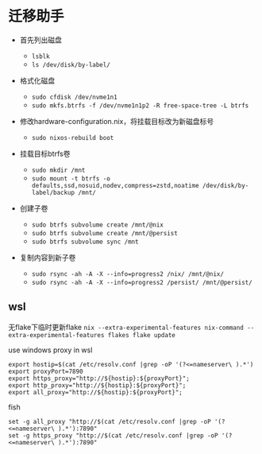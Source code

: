 # 迁移助手

* 首先列出磁盘
  * `lsblk`
  * `ls /dev/disk/by-label/`

* 格式化磁盘
    * `sudo cfdisk /dev/nvme1n1`
    * `sudo mkfs.btrfs -f /dev/nvme1n1p2 -R free-space-tree -L btrfs`

* 修改hardware-configuration.nix，将挂载目标改为新磁盘标号
  * `sudo nixos-rebuild boot`

* 挂载目标btrfs卷
  * `sudo mkdir /mnt`
  * `sudo mount -t btrfs -o defaults,ssd,nosuid,nodev,compress=zstd,noatime /dev/disk/by-label/backup /mnt/`

* 创建子卷
  * `sudo btrfs subvolume create /mnt/@nix`
  * `sudo btrfs subvolume create /mnt/@persist`
  * `sudo btrfs subvolume sync /mnt`

* 复制内容到新子卷
  * `sudo rsync -ah -A -X --info=progress2 /nix/ /mnt/@nix/`
  * `sudo rsync -ah -A -X --info=progress2 /persist/ /mnt/@persist/`

## wsl
无flake下临时更新flake
`nix --extra-experimental-features nix-command --extra-experimental-features flakes flake update`

use windows proxy in wsl
```
export hostip=$(cat /etc/resolv.conf |grep -oP '(?<=nameserver\ ).*')
export proxyPort=7890
export https_proxy="http://${hostip}:${proxyPort}";
export http_proxy="http://${hostip}:${proxyPort}";
export all_proxy="http://${hostip}:${proxyPort}";
```

fish
```
set -g all_proxy "http://$(cat /etc/resolv.conf |grep -oP '(?<=nameserver\ ).*'):7890"
set -g https_proxy "http://$(cat /etc/resolv.conf |grep -oP '(?<=nameserver\ ).*'):7890"
```